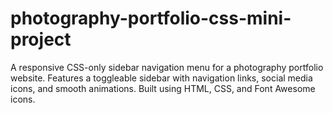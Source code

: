 # photography-portfolio-css-mini-project
A responsive CSS-only sidebar navigation menu for a photography portfolio website. Features a toggleable sidebar with navigation links, social media icons, and smooth animations. Built using HTML, CSS, and Font Awesome icons.
